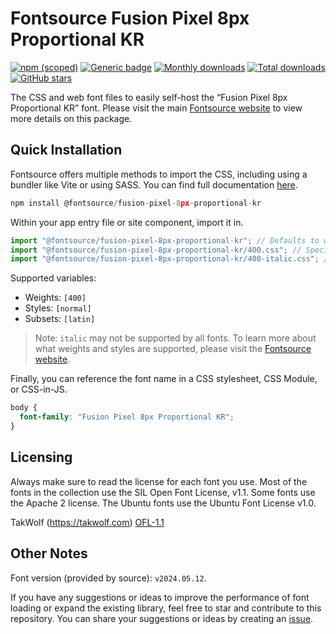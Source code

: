 # Fontsource Fusion Pixel 8px Proportional KR

[![npm (scoped)](https://img.shields.io/npm/v/@fontsource/fusion-pixel-8px-proportional-kr?color=brightgreen)](https://www.npmjs.com/package/@fontsource/fusion-pixel-8px-proportional-kr) [![Generic badge](https://img.shields.io/badge/fontsource-passing-brightgreen)](https://github.com/fontsource/fontsource) [![Monthly downloads](https://badgen.net/npm/dm/@fontsource/fusion-pixel-8px-proportional-kr)](https://github.com/fontsource/fontsource) [![Total downloads](https://badgen.net/npm/dt/@fontsource/fusion-pixel-8px-proportional-kr)](https://github.com/fontsource/fontsource) [![GitHub stars](https://img.shields.io/github/stars/fontsource/fontsource.svg?style=social&label=Star)](https://github.com/fontsource/fontsource/stargazers)

The CSS and web font files to easily self-host the “Fusion Pixel 8px Proportional KR” font. Please visit the main [Fontsource website](https://fontsource.org/fonts/fusion-pixel-8px-proportional-kr) to view more details on this package.

## Quick Installation

Fontsource offers multiple methods to import the CSS, including using a bundler like Vite or using SASS. You can find full documentation [here](https://fontsource.org/docs/getting-started/introduction).

```javascript
npm install @fontsource/fusion-pixel-8px-proportional-kr
```

Within your app entry file or site component, import it in.

```javascript
import "@fontsource/fusion-pixel-8px-proportional-kr"; // Defaults to weight 400
import "@fontsource/fusion-pixel-8px-proportional-kr/400.css"; // Specify weight
import "@fontsource/fusion-pixel-8px-proportional-kr/400-italic.css"; // Specify weight and style
```

Supported variables:
- Weights: `[400]`
- Styles: `[normal]`
- Subsets: `[latin]`

> Note: `italic` may not be supported by all fonts. To learn more about what weights and styles are supported, please visit the [Fontsource website](https://fontsource.org/fonts/fusion-pixel-8px-proportional-kr).

Finally, you can reference the font name in a CSS stylesheet, CSS Module, or CSS-in-JS.

```css
body {
  font-family: "Fusion Pixel 8px Proportional KR";
}
```

## Licensing
Always make sure to read the license for each font you use. Most of the fonts in the collection use the SIL Open Font License, v1.1. Some fonts use the Apache 2 license. The Ubuntu fonts use the Ubuntu Font License v1.0.

TakWolf (https://takwolf.com)
[OFL-1.1](https://raw.githubusercontent.com/TakWolf/fusion-pixel-font/master/LICENSE-OFL)

## Other Notes
Font version (provided by source): `v2024.05.12`.

If you have any suggestions or ideas to improve the performance of font loading or expand the existing library, feel free to star and contribute to this repository. You can share your suggestions or ideas by creating an [issue](https://github.com/fontsource/fontsource/issues).